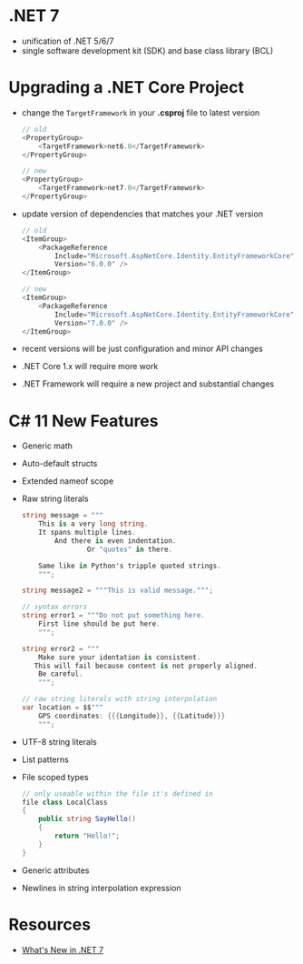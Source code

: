 # .NET 7
- unification of .NET 5/6/7
- single software development kit (SDK) and base class library (BCL)

# Upgrading a .NET Core Project
- change the `TargetFramework` in your **.csproj** file to latest version

    ```csharp
    // old
    <PropertyGroup>
        <TargetFramework>net6.0</TargetFramework>
    </PropertyGroup>

    // new
    <PropertyGroup>
        <TargetFramework>net7.0</TargetFramework>
    </PropertyGroup>
    ```

- update version of dependencies that matches your .NET version

    ```csharp
    // old
    <ItemGroup>
        <PackageReference
            Include="Microsoft.AspNetCore.Identity.EntityFrameworkCore"
            Version="6.0.0" />
    </ItemGroup>

    // new
    <ItemGroup>
        <PackageReference
            Include="Microsoft.AspNetCore.Identity.EntityFrameworkCore"
            Version="7.0.0" />
    </ItemGroup>
    ```

- recent versions will be just configuration and minor API changes
- .NET Core 1.x will require more work
- .NET Framework will require a new project and substantial changes

# C# 11 New Features
- Generic math
- Auto-default structs
- Extended nameof scope
- Raw string literals

    ```csharp
    string message = """
        This is a very long string.
        It spans multiple lines.
            And there is even indentation.
                    Or "quotes" in there.

        Same like in Python's tripple quoted strings.
        """;
    
    string message2 = """This is valid message.""";

    // syntax errors
    string error1 = """Do not put something here.
        First line should be put here.
        """;
    
    string error2 = """
        Make sure your identation is consistent.
       This will fail because content is not properly aligned.
        Be careful.
        """;

    // raw string literals with string interpolation
    var location = $$"""
        GPS coordinates: {{{Longitude}}, {{Latitude}}}
        """;
    ```
- UTF-8 string literals
- List patterns
- File scoped types

    ```csharp
    // only useable within the file it's defined in
    file class LocalClass
    {
        public string SayHello()
        {
            return "Hello!";
        }
    }
    ```
- Generic attributes
- Newlines in string interpolation expression

# Resources
- [What's New in .NET 7](https://app.pluralsight.com/library/courses/dot-net-7-whats-new/table-of-contents)